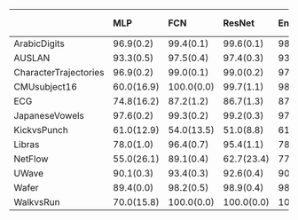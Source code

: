 |                       | MLP        | FCN        | ResNet     | Encoder    | MCNN      | t-LeNet    | MCDCNN     | Time-CNN   | TWIESN     |        t2 |      snX |
|:----------------------|:-----------|:-----------|:-----------|:-----------|:----------|:-----------|:-----------|:-----------|:-----------|----------:|---------:|
| ArabicDigits          | 96.9(0.2)  | 99.4(0.1)  | 99.6(0.1)  | 98.1(0.1)  | 10.0(0.0) | 10.0(0.0)  | 95.9(0.2)  | 95.8(0.3)  | 85.3(1.4)  |  94.0909  |  0.01    |
| AUSLAN                | 93.3(0.5)  | 97.5(0.4)  | 97.4(0.3)  | 93.8(0.5)  | 1.1(0.0)  | 1.1(0.0)   | 85.4(2.7)  | 72.6(3.5)  | 72.4(1.6)  |   1.05263 | 83.3684  |
| CharacterTrajectories | 96.9(0.2)  | 99.0(0.1)  | 99.0(0.2)  | 97.1(0.2)  | 5.4(0.8)  | 6.7(0.0)   | 93.8(1.7)  | 96.0(0.8)  | 92.0(1.3)  |   4.76935 | 96.4425  |
| CMUsubject16          | 60.0(16.9) | 100.0(0.0) | 99.7(1.1)  | 98.3(2.4)  | 53.1(4.4) | 51.0(5.3)  | 51.4(5.0)  | 97.6(1.7)  | 89.3(6.8)  | 100       | 72.4138  |
| ECG                   | 74.8(16.2) | 87.2(1.2)  | 86.7(1.3)  | 87.2(0.8)  | 67.0(0.0) | 67.0(0.0)  | 50.0(17.9) | 84.1(1.7)  | 73.7(2.3)  |  78       | 33       |
| JapaneseVowels        | 97.6(0.2)  | 99.3(0.2)  | 99.2(0.3)  | 97.6(0.6)  | 9.2(2.5)  | 23.8(0.0)  | 94.4(1.4)  | 95.6(1.0)  | 96.5(0.7)  |  95.4054  | 21.0811  |
| KickvsPunch           | 61.0(12.9) | 54.0(13.5) | 51.0(8.8)  | 61.0(9.9)  | 54.0(9.7) | 50.0(10.5) | 56.0(8.4)  | 62.0(6.3)  | 67.0(14.2) |  50       | 40       |
| Libras                | 78.0(1.0)  | 96.4(0.7)  | 95.4(1.1)  | 78.3(0.9)  | 6.7(0.0)  | 6.7(0.0)   | 65.1(3.9)  | 63.7(3.3)  | 79.4(1.3)  |   6.66667 |  6.66667 |
| NetFlow               | 55.0(26.1) | 89.1(0.4)  | 62.7(23.4) | 77.7(0.5)  | 77.9(0.0) | 72.3(17.6) | 63.0(18.2) | 89.0(0.9)  | 94.5(0.4)  |  77.9026  | 77.9026  |
| UWave                 | 90.1(0.3)  | 93.4(0.3)  | 92.6(0.4)  | 90.8(0.4)  | 12.5(0.0) | 12.5(0.0)  | 84.5(1.6)  | 85.9(0.7)  | 75.4(6.3)  |  84.5255  | 57.6204  |
| Wafer                 | 89.4(0.0)  | 98.2(0.5)  | 98.9(0.4)  | 98.6(0.2)  | 89.4(0.0) | 89.4(0.0)  | 65.8(38.1) | 94.8(2.1)  | 94.9(0.6)  |  89.3973  | 89.3973  |
| WalkvsRun             | 70.0(15.8) | 100.0(0.0) | 100.0(0.0) | 100.0(0.0) | 75.0(0.0) | 60.0(24.2) | 45.0(25.8) | 100.0(0.0) | 94.4(9.1)  | 100       | 25       |
